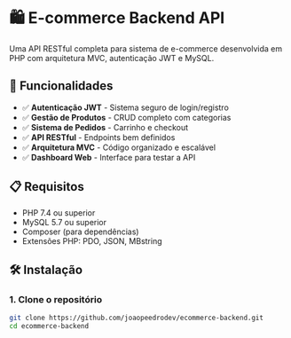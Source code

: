 
# 🛍️ E-commerce Backend API

Uma API RESTful completa para sistema de e-commerce desenvolvida em PHP com arquitetura MVC, autenticação JWT e MySQL.

## 🚀 Funcionalidades

- ✅ **Autenticação JWT** - Sistema seguro de login/registro
- ✅ **Gestão de Produtos** - CRUD completo com categorias
- ✅ **Sistema de Pedidos** - Carrinho e checkout
- ✅ **API RESTful** - Endpoints bem definidos
- ✅ **Arquitetura MVC** - Código organizado e escalável
- ✅ **Dashboard Web** - Interface para testar a API

## 📋 Requisitos

- PHP 7.4 ou superior
- MySQL 5.7 ou superior
- Composer (para dependências)
- Extensões PHP: PDO, JSON, MBstring

## 🛠️ Instalação

### 1. Clone o repositório
```bash
git clone https://github.com/joaopeedrodev/ecommerce-backend.git
cd ecommerce-backend
